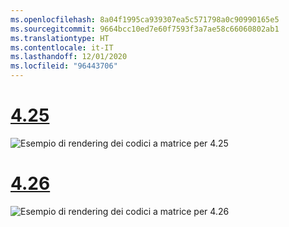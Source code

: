 ```yaml
---
ms.openlocfilehash: 8a04f1995ca939307ea5c571798a0c90990165e5
ms.sourcegitcommit: 9664bcc10ed7e60f7593f3a7ae58c66060802ab1
ms.translationtype: HT
ms.contentlocale: it-IT
ms.lasthandoff: 12/01/2020
ms.locfileid: "96443706"
---
```

# <a name="425"></a>[4.25](#tab/425)

![Esempio di rendering dei codici a matrice per 4.25](../images/unreal-qr-render.PNG)

# <a name="426"></a>[4.26](#tab/426)

![Esempio di rendering dei codici a matrice per 4.26](../images/qr-codes-img-02.png)

